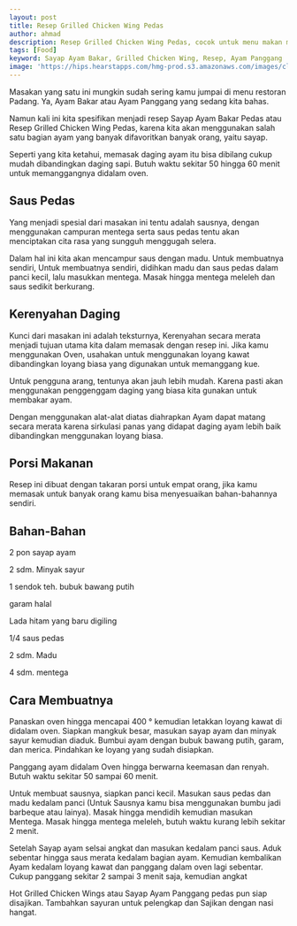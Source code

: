 ```yaml
---
layout: post
title: Resep Grilled Chicken Wing Pedas
author: ahmad
description: Resep Grilled Chicken Wing Pedas, cocok untuk menu makan malam serta menu acara.
tags: [Food]
keyword: Sayap Ayam Bakar, Grilled Chicken Wing, Resep, Ayam Panggang
image: 'https://hips.hearstapps.com/hmg-prod.s3.amazonaws.com/images/classic-buffalo-wings-horizontal-279-1547506077.jpg'
---
```

Masakan yang satu ini mungkin sudah sering kamu jumpai di menu restoran Padang. Ya, Ayam Bakar atau Ayam Panggang yang sedang kita bahas.

Namun kali ini kita spesifikan menjadi resep Sayap Ayam Bakar Pedas atau Resep Grilled Chicken Wing Pedas, karena kita akan menggunakan salah satu bagian ayam yang banyak difavoritkan banyak orang, yaitu sayap.

Seperti yang kita ketahui, memasak daging ayam itu bisa dibilang cukup mudah dibandingkan daging sapi. Butuh waktu sekitar 50 hingga 60 menit untuk memanggangnya didalam oven.

## Saus Pedas

Yang menjadi spesial dari masakan ini tentu adalah sausnya, dengan menggunakan campuran mentega serta saus pedas tentu akan menciptakan cita rasa yang sungguh menggugah selera.

Dalam hal ini kita akan mencampur saus dengan madu. Untuk membuatnya sendiri, Untuk membuatnya sendiri, didihkan madu dan saus pedas dalam panci kecil, lalu masukkan mentega. Masak hingga mentega meleleh dan saus sedikit berkurang.

## Kerenyahan Daging

Kunci dari masakan ini adalah teksturnya, Kerenyahan secara merata menjadi tujuan utama kita dalam memasak dengan resep ini. Jika kamu menggunakan Oven, usahakan untuk menggunakan loyang kawat dibandingkan loyang biasa yang digunakan untuk memanggang kue.

Untuk pengguna arang, tentunya akan jauh lebih mudah. Karena pasti akan menggunakan penggenggam daging yang biasa kita gunakan untuk membakar ayam.

Dengan menggunakan alat-alat diatas diahrapkan Ayam dapat matang secara merata karena sirkulasi panas yang didapat daging ayam lebih baik dibandingkan menggunakan loyang biasa.

## Porsi Makanan

Resep ini dibuat dengan takaran porsi untuk empat orang, jika kamu memasak untuk banyak orang kamu bisa menyesuaikan bahan-bahannya sendiri.

## Bahan-Bahan

2 pon sayap ayam

2 sdm. Minyak sayur

1 sendok teh. bubuk bawang putih

garam halal

Lada hitam yang baru digiling

1/4 saus pedas

2 sdm. Madu

4 sdm. mentega

## Cara Membuatnya

<p id="step1">Panaskan oven hingga mencapai 400 ° kemudian letakkan loyang kawat di didalam oven. Siapkan mangkuk besar, masukan sayap ayam dan minyak sayur kemudian diaduk. Bumbui ayam dengan bubuk bawang putih, garam, dan merica. Pindahkan ke loyang yang sudah disiapkan.</p>

<p id="step2">Panggang ayam didalam Oven hingga berwarna keemasan dan renyah. Butuh waktu sekitar 50 sampai 60 menit.

<p id="step3">Untuk membuat sausnya, siapkan panci kecil. Masukan saus pedas dan madu kedalam panci (Untuk Sausnya kamu bisa menggunakan bumbu jadi barbeque atau lainya). Masak hingga mendidih kemudian masukan Mentega. Masak hingga mentega meleleh, butuh waktu kurang lebih sekitar 2 menit.</p>

<p id="step4">Setelah Sayap ayam selsai angkat dan masukan kedalam panci saus. Aduk sebentar hingga saus merata kedalam bagian ayam. Kemudian kembalikan Ayam kedalam loyang kawat dan panggang dalam oven lagi sebentar. Cukup panggang sekitar 2 sampai 3 menit saja, kemudian angkat</p>

<p id="step5">Hot Grilled Chicken Wings atau Sayap Ayam Panggang pedas pun siap disajikan. Tambahkan sayuran untuk pelengkap dan Sajikan dengan nasi hangat.</p>
<script type="application/ld+json">
{
  "@context": "https://schema.org/", 
  "@type": "Recipe", 
  "name": "Resep Grilled Chicken Wing Pedas",
  "image": "https://hips.hearstapps.com/hmg-prod.s3.amazonaws.com/images/classic-buffalo-wings-horizontal-279-1547506077.jpg",
  "description": "Resep Grilled Chicken Wing Pedas, cocok untuk menu makan malam serta menu acara.",
  "keywords": "Sayap Ayam Bakar, Grilled Chicken Wing, Resep, Ayam Panggang",
  "author": {
    "@type": "Person",
    "name": "Ilham Maulana"
  },
  "prepTime": "PT10M",
  "cookTime": "PT60M", 
  "totalTime": "PT70M", 
  "recipeCategory": "entree", 
  "recipeYield": "4"
}
</script>
